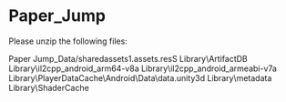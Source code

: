 # Paper_Jump

Please unzip the following files:

Paper Jump_Data/sharedassets1.assets.resS
Library\ArtifactDB
Library\il2cpp_android_arm64-v8a
Library\il2cpp_android_armeabi-v7a
Library\PlayerDataCache\Android\Data\data.unity3d
Library\metadata
Library\ShaderCache
